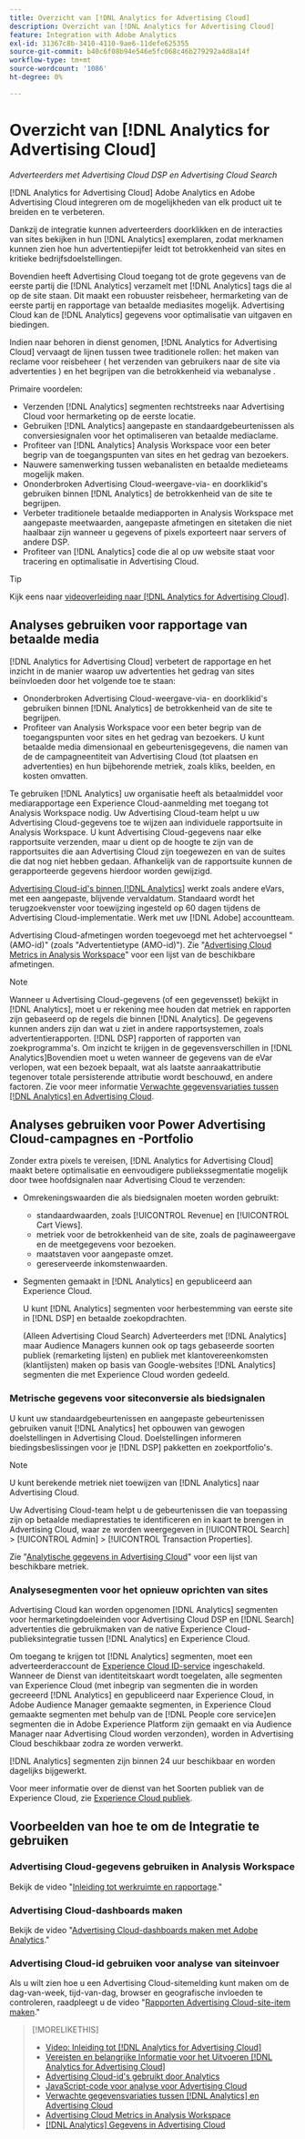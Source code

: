 ```yaml
---
title: Overzicht van [!DNL Analytics for Advertising Cloud]
description: Overzicht van [!DNL Analytics for Advertising Cloud]
feature: Integration with Adobe Analytics
exl-id: 31367c8b-3410-4110-9ae6-11defe625355
source-git-commit: b40c6f08b94e546e5fc068c46b279292a4d8a14f
workflow-type: tm+mt
source-wordcount: '1086'
ht-degree: 0%

---
```


# Overzicht van [!DNL Analytics for Advertising Cloud]

*Adverteerders met Advertising Cloud DSP en Advertising Cloud Search*

[!DNL Analytics for Advertising Cloud] Adobe Analytics en Adobe Advertising Cloud integreren om de mogelijkheden van elk product uit te breiden en te verbeteren.

Dankzij de integratie kunnen adverteerders doorklikken en de interacties van sites bekijken in hun [!DNL Analytics] exemplaren, zodat merknamen kunnen zien hoe hun advertentiepijfer leidt tot betrokkenheid van sites en kritieke bedrijfsdoelstellingen.

Bovendien heeft Advertising Cloud toegang tot de grote gegevens van de eerste partij die [!DNL Analytics] verzamelt met [!DNL Analytics] tags die al op de site staan. Dit maakt een robuuster reisbeheer, hermarketing van de eerste partij en rapportage van betaalde mediasites mogelijk. Advertising Cloud kan de [!DNL Analytics] gegevens voor optimalisatie van uitgaven en biedingen.

Indien naar behoren in dienst genomen, [!DNL Analytics for Advertising Cloud] vervaagt de lijnen tussen twee traditionele rollen: het maken van reclame voor reisbeheer ( het verzenden van gebruikers naar de site via advertenties ) en het begrijpen van die betrokkenheid via webanalyse .

Primaire voordelen:

* Verzenden [!DNL Analytics] segmenten rechtstreeks naar Advertising Cloud voor hermarketing op de eerste locatie.
* Gebruiken [!DNL Analytics] aangepaste en standaardgebeurtenissen als conversiesignalen voor het optimaliseren van betaalde mediaclame.
* Profiteer van [!DNL Analytics] Analysis Workspace voor een beter begrip van de toegangspunten van sites en het gedrag van bezoekers.
* Nauwere samenwerking tussen webanalisten en betaalde medieteams mogelijk maken.
* Ononderbroken Advertising Cloud-weergave-via- en doorklikid&#39;s gebruiken binnen [!DNL Analytics] de betrokkenheid van de site te begrijpen.
* Verbeter traditionele betaalde mediapporten in Analysis Workspace met aangepaste meetwaarden, aangepaste afmetingen en sitetaken die niet haalbaar zijn wanneer u gegevens of pixels exporteert naar servers of andere DSP.
* Profiteer van [!DNL Analytics] code die al op uw website staat voor tracering en optimalisatie in Advertising Cloud.

>[!TIP]
>
> Kijk eens naar [videoverleiding naar [!DNL Analytics for Advertising Cloud]](https://experienceleague.adobe.com/docs/advertising-cloud-learn/tutorials/analytics/intro-a4adc.html?lang=en#analytics).

## Analyses gebruiken voor rapportage van betaalde media

[!DNL Analytics for Advertising Cloud] verbetert de rapportage en het inzicht in de manier waarop uw advertenties het gedrag van sites beïnvloeden door het volgende toe te staan:

* Ononderbroken Advertising Cloud-weergave-via- en doorklikid&#39;s gebruiken binnen [!DNL Analytics] de betrokkenheid van de site te begrijpen.
* Profiteer van Analysis Workspace voor een beter begrip van de toegangspunten voor sites en het gedrag van bezoekers. U kunt betaalde media dimensionaal en gebeurtenisgegevens, die namen van de de campagneentiteit van Advertising Cloud (tot plaatsen en advertenties) en hun bijbehorende metriek, zoals kliks, beelden, en kosten omvatten.

Te gebruiken [!DNL Analytics] uw organisatie heeft als betaalmiddel voor mediarapportage een Experience Cloud-aanmelding met toegang tot Analysis Workspace nodig. Uw Advertising Cloud-team helpt u uw Advertising Cloud-gegevens toe te wijzen aan individuele rapportsuite in Analysis Workspace. U kunt Advertising Cloud-gegevens naar elke rapportsuite verzenden, maar u dient op de hoogte te zijn van de rapportsuites die aan Advertising Cloud zijn toegewezen en van de suites die dat nog niet hebben gedaan. Afhankelijk van de rapportsuite kunnen de gerapporteerde gegevens hierdoor worden gewijzigd.

[Advertising Cloud-id&#39;s binnen [!DNL Analytics]](ids.md) werkt zoals andere eVars, met een aangepaste, blijvende vervaldatum. Standaard wordt het terugzoekvenster voor toewijzing ingesteld op 60 dagen tijdens de Advertising Cloud-implementatie. Werk met uw [!DNL Adobe] accountteam.

Advertising Cloud-afmetingen worden toegevoegd met het achtervoegsel &quot;(AMO-id)&quot; (zoals &quot;Advertentietype (AMO-id)&quot;). Zie &quot;[Advertising Cloud Metrics in Analysis Workspace](advertising-cloud-metrics-in-analytics.md)&quot; voor een lijst van de beschikbare afmetingen.

>[!NOTE]
>
> Wanneer u Advertising Cloud-gegevens (of een gegevensset) bekijkt in [!DNL Analytics], moet u er rekening mee houden dat metriek en rapporten zijn gebaseerd op de regels die binnen [!DNL Analytics]. De gegevens kunnen anders zijn dan wat u ziet in andere rapportsystemen, zoals advertentierapporten. [!DNL DSP] rapporten of rapporten van zoekprogramma&#39;s. Om inzicht te krijgen in de gegevensverschillen in [!DNL Analytics]Bovendien moet u weten wanneer de gegevens van de eVar verlopen, wat een bezoek bepaalt, wat als laatste aanraakattributie tegenover totale persisterende attributie wordt beschouwd, en andere factoren. Zie voor meer informatie [Verwachte gegevensvariaties tussen [!DNL Analytics] en Advertising Cloud](data-variances.md).

## Analyses gebruiken voor Power Advertising Cloud-campagnes en -Portfolio

Zonder extra pixels te vereisen, [!DNL Analytics for Advertising Cloud] maakt betere optimalisatie en eenvoudigere publiekssegmentatie mogelijk door twee hoofdsignalen naar Advertising Cloud te verzenden:

* Omrekeningswaarden die als biedsignalen moeten worden gebruikt:
   * standaardwaarden, zoals [!UICONTROL Revenue] en [!UICONTROL Cart Views].
   * metriek voor de betrokkenheid van de site, zoals de paginaweergave en de meetgegevens voor bezoeken.
   * maatstaven voor aangepaste omzet.
   * gereserveerde inkomstenwaarden.
* Segmenten gemaakt in [!DNL Analytics] en gepubliceerd aan Experience Cloud.

   U kunt [!DNL Analytics] segmenten voor herbestemming van eerste site in [!DNL DSP] en betaalde zoekopdrachten.

   (Alleen Advertising Cloud Search) Adverteerders met [!DNL Analytics] maar Audience Managers kunnen ook op tags gebaseerde soorten publiek (remarketing lijsten) en publiek met klantovereenkomsten (klantlijsten) maken op basis van Google-websites [!DNL Analytics] segmenten die met Experience Cloud worden gedeeld.

### Metrische gegevens voor siteconversie als biedsignalen

U kunt uw standaardgebeurtenissen en aangepaste gebeurtenissen gebruiken vanuit [!DNL Analytics] het opbouwen van gewogen doelstellingen in Advertising Cloud. Doelstellingen informeren biedingsbeslissingen voor je [!DNL DSP] pakketten en zoekportfolio&#39;s.

>[!NOTE]
>
> U kunt berekende metriek niet toewijzen van [!DNL Analytics] naar Advertising Cloud.

Uw Advertising Cloud-team helpt u de gebeurtenissen die van toepassing zijn op betaalde mediaprestaties te identificeren en in kaart te brengen in Advertising Cloud, waar ze worden weergegeven in [!UICONTROL Search] > [!UICONTROL Admin] > [!UICONTROL Transaction Properties].

Zie &quot;[Analytische gegevens in Advertising Cloud](analytics-data-in-advertising-cloud.md)&quot; voor een lijst van beschikbare metriek.

### Analysesegmenten voor het opnieuw oprichten van sites

Advertising Cloud kan worden opgenomen [!DNL Analytics] segmenten voor hermarketingdoeleinden voor Advertising Cloud DSP en [!DNL Search] advertenties die gebruikmaken van de native Experience Cloud-publieksintegratie tussen [!DNL Analytics] en Experience Cloud.

Om toegang te krijgen tot [!DNL Analytics] segmenten, moet een adverteerderaccount de [Experience Cloud ID-service](https://experienceleague.adobe.com/docs/id-service/using/home.html) ingeschakeld. Wanneer de Dienst van identiteitskaart wordt toegelaten, alle segmenten van Experience Cloud (met inbegrip van segmenten die in worden gecreeerd [!DNL Analytics] en gepubliceerd naar Experience Cloud, in Adobe Audience Manager gemaakte segmenten, in Experience Cloud gemaakte segmenten met behulp van de [!DNL People core service]en segmenten die in Adobe Experience Platform zijn gemaakt en via Audience Manager naar Advertising Cloud worden verzonden), worden in Advertising Cloud beschikbaar zodra ze worden verwerkt.

[!DNL Analytics] segmenten zijn binnen 24 uur beschikbaar en worden dagelijks bijgewerkt.

Voor meer informatie over de dienst van het Soorten publiek van de Experience Cloud, zie [Experience Cloud publiek](https://experienceleague.adobe.com/docs/core-services/interface/audiences/audience-library.html).

## Voorbeelden van hoe te om de Integratie te gebruiken

### Advertising Cloud-gegevens gebruiken in Analysis Workspace

Bekijk de video &quot;[Inleiding tot werkruimte en rapportage](https://experienceleague.adobe.com/docs/advertising-cloud-learn/tutorials/analytics/analytics-analysis-workspace-a4adc.html).&quot;

### Advertising Cloud-dashboards maken

Bekijk de video &quot;[Advertising Cloud-dashboards maken met Adobe Analytics](https://experienceleague.adobe.com/docs/advertising-cloud-learn/tutorials/analytics/analytics-dashboards-a4adc.html).&quot;

### Advertising Cloud-id gebruiken voor analyse van siteinvoer

Als u wilt zien hoe u een Advertising Cloud-sitemelding kunt maken om de dag-van-week, tijd-van-dag, browser en geografische invloeden te controleren, raadpleegt u de video &quot;[Rapporten Advertising Cloud-site-item maken](https://experienceleague.adobe.com/docs/advertising-cloud-learn/tutorials/analytics/analytics-site-entry-a4adc.html).&quot;

>[!MORELIKETHIS]
>
>* [Video: Inleiding tot [!DNL Analytics for Advertising Cloud]](https://experienceleague.adobe.com/docs/advertising-cloud-learn/tutorials/analytics/intro-a4adc.html)
>* [Vereisten en belangrijke Informatie voor het Uitvoeren [!DNL Analytics for Advertising Cloud]](prerequisites.md)
>* [Advertising Cloud-id&#39;s gebruikt door Analytics](ids.md)
>* [JavaScript-code voor analyse voor Advertising Cloud](/help/integrations/analytics/javascript.md)
>* [Verwachte gegevensvariaties tussen [!DNL Analytics] en Advertising Cloud](data-variances.md)
>* [Advertising Cloud Metrics in Analysis Workspace](/help/integrations/analytics/advertising-cloud-metrics-in-analytics.md)
>* [[!DNL Analytics] Gegevens in Advertising Cloud](/help/integrations/analytics/analytics-data-in-advertising-cloud.md)

